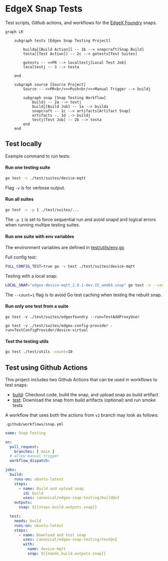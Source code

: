 # EdgeX Snap Tests
Test scripts, Github actions, and workflows for the [EdgeX Foundry](https://docs.edgexfoundry.org/) snaps.

```mermaid
graph LR

    subgraph tests [Edgex Snap Testing Project]
        
        builda[[Build Action]] -- 1b --> snapcraft[Snap Build]
        testa[[Test Action]] -- 2c --> gotests[Test Suites]
        
        gotests -- >>PR --> localtestj[Local Test Job]
        localtestj -- 3 --> testa
        
    end

    subgraph source [Source Project]
        Source -- >>PR<br/>>>Push<br/>>>Manual Trigger --> buildj
        
        subgraph snap [Snap Testing Workflow]
            buildj -- 2a --> testj
            buildj[Build Job] -- 1a --> builda
            snapcraft -- 1c --> artifacts[Artifact Snap]
            artifacts -. 1d .-> buildj
            testj[Test Job] -- 2b --> testa
        end
    end
```

## Test locally
Example command to run tests:
#### Run one testing suite
```bash
go test -v ./test/suites/device-mqtt
```

Flag `-v` is for verbose output.

#### Run all suites
```bash
go test -v -p 1 ./test/suites/...
```

The `-p 1` is set to force sequential run and avoid snapd and logical errors when running multipe testing suites.

#### Run one suite with env variables
The environment variables are defined in [test/utils/env.go](./test/utils/env.go)

Full config test:
```bash
FULL_CONFIG_TEST=true go -v test ./test/suites/device-mqtt
```

Testing with a local snap:
```bash
LOCAL_SNAP="edgex-device-mqtt_2.0.1-dev.15_amd64.snap" go test -v --count=1 ./test/suites/device-mqtt
```

The `--count=1` flag is to avoid Go test caching when testing the rebuilt snap.

#### Run only one test from a suite
```
go test -v ./test/suites/edgexfoundry --run=TestAddProxyUser
```
```
go test -v ./test/suites/edgex-config-provider -run=TestConfigProvider/device-virtual
```

#### Test the testing utils
```bash
go test ./test/utils -count=10
```

## Test using Github Actions
This project includes two Github Actions that can be used in workflows to test snaps:
* [build](./build): Checkout code, build the snap, and upload snap as build artifact
* [test](./test): Download the snap from build artifacts (optional) and run smoke tests

A workflow that uses both the actions from `v2` branch may look as follows:

`.github/workflows/snap.yml`
```yaml
name: Snap Testing

on:
  pull_request:
    branches: [ main ]
  # allow manual trigger
  workflow_dispatch:

jobs:
  build:
    runs-on: ubuntu-latest
    steps:
      - name: Build and upload snap
        id: build
        uses: canonical/edgex-snap-testing/build@v2
    outputs:
      snap: ${{steps.build.outputs.snap}}

  test:
    needs: build
    runs-on: ubuntu-latest
    steps:
      - name: Download and test snap
        uses: canonical/edgex-snap-testing/test@v2
        with:
          name: device-mqtt
          snap: ${{needs.build.outputs.snap}}
```
